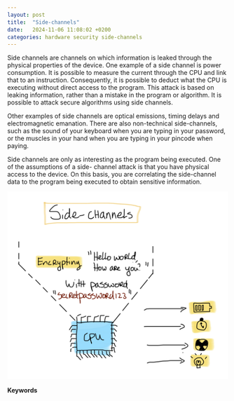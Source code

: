 ```yaml
---
layout: post
title:  "Side-channels"
date:   2024-11-06 11:08:02 +0200
categories: hardware security side-channels 
---
```


Side channels are channels on which information is leaked through the physical properties of the device. One example of a side channel is power consumption. It is possible to measure the current through the CPU and link that to an instruction. Consequently, it is possible to deduct what the CPU is executing without direct access to the program. This attack is based on leaking information, rather than a mistake in the program or algorithm. It is possible to attack secure algorithms using side channels.

Other examples of side channels are optical emissions, timing delays and electromagnetic emanation. There are also non-technical side-channels, such as the sound of your keyboard when you are typing in your password, or the muscles in your hand when you are typing in your pincode when paying.

Side channels are only as interesting as the program being executed. One of the assumptions of a side- channel attack is that you have physical access to the device. On this basis, you are correlating the side-channel data to the program being executed to obtain sensitive information.

![image](/assets/images/sidechannel.png) 

<b>Keywords</b>
